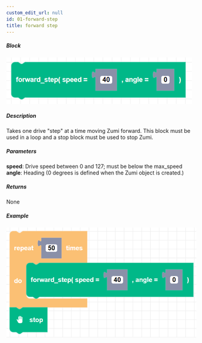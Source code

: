 ```yaml
---
custom_edit_url: null
id: 01-forward-step
title: forward step
---
```


##### Block

![forward step block image](forward_step.png)

##### Description

Takes one drive "step" at a time moving Zumi forward. This block must be used in a loop and a stop block must be used to stop Zumi.

##### Parameters

**speed**: Drive speed between 0 and 127; must be below the max_speed <br /> 
**angle**: Heading (0 degrees is defined when the Zumi object is created.)

##### Returns

None

##### Example

![forward step example](forward_step_example.png)
